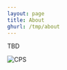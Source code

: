 ```yaml
---
layout: page
title: About
ghurl: /tmp/about
---
```


TBD

![CPS](http://cstarknyc.github.io/TBD.jpg)
